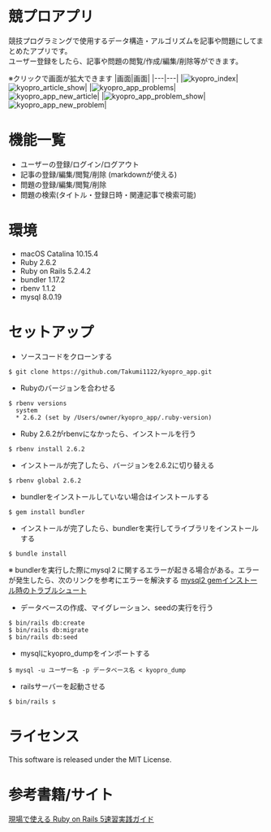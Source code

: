 # 競プロアプリ
競技プログラミングで使用するデータ構造・アルゴリズムを記事や問題にしてまとめたアプリです。  
ユーザー登録をしたら、記事や問題の閲覧/作成/編集/削除等ができます。  
  
※クリックで画面が拡大できます
|画面|画面|
|---|---|
|![kyopro_index](https://user-images.githubusercontent.com/42643926/81492652-8b89b000-92d4-11ea-8339-5476d3f1e66a.png)|![kyopro_article_show](https://user-images.githubusercontent.com/42643926/81492662-a0feda00-92d4-11ea-8bbc-fd2053f530a1.png)|
|![kyopro_app_problems](https://user-images.githubusercontent.com/42643926/81492664-a4926100-92d4-11ea-9a58-00535027add8.png)|![kyopro_app_new_article](https://user-images.githubusercontent.com/42643926/81492667-a9571500-92d4-11ea-871b-da6e2b11bc10.png)|
|![kyopro_app_problem_show](https://user-images.githubusercontent.com/42643926/81492680-c1c72f80-92d4-11ea-84e9-aa6007e1a01a.png)|![kyopro_app_new_problem](https://user-images.githubusercontent.com/42643926/81492681-c4298980-92d4-11ea-8562-a6f1532e8987.png)|
# 機能一覧
- ユーザーの登録/ログイン/ログアウト
- 記事の登録/編集/閲覧/削除 (markdownが使える)
- 問題の登録/編集/閲覧/削除
- 問題の検索(タイトル・登録日時・関連記事で検索可能)

# 環境
- macOS Catalina 10.15.4
- Ruby 2.6.2
- Ruby on Rails 5.2.4.2
- bundler 1.17.2
- rbenv 1.1.2
- mysql 8.0.19

# セットアップ
- ソースコードをクローンする
````
$ git clone https://github.com/Takumi1122/kyopro_app.git
````
- Rubyのバージョンを合わせる
````
$ rbenv versions
  system
  * 2.6.2 (set by /Users/owner/kyopro_app/.ruby-version)
````
- Ruby 2.6.2がrbenvになかったら、インストールを行う
````
$ rbenv install 2.6.2
````
- インストールが完了したら、バージョンを2.6.2に切り替える
````
$ rbenv global 2.6.2
````
- bundlerをインストールしていない場合はインストールする
````
$ gem install bundler
````
- インストールが完了したら、bundlerを実行してライブラリをインストールする
````
$ bundle install
````
※ bundlerを実行した際にmysql２に関するエラーが起きる場合がある。エラーが発生したら、次のリンクを参考にエラーを解決する
[mysql2 gemインストール時のトラブルシュート](https://qiita.com/HrsUed/items/ca2e0aee6a2402571cf6)

- データベースの作成、マイグレーション、seedの実行を行う
````
$ bin/rails db:create
$ bin/rails db:migrate
$ bin/rails db:seed
````
- mysqlにkyopro_dumpをインポートする
````
$ mysql -u ユーザー名 -p データベース名 < kyopro_dump
````
- railsサーバーを起動させる
````
$ bin/rails s
````

# ライセンス
This software is released under the MIT License.

# 参考書籍/サイト
[現場で使える Ruby on Rails 5速習実践ガイド](https://book.mynavi.jp/ec/products/detail/id=93905)
